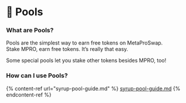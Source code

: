 # 🍯 Pools

### **What are Pools?**

Pools are the simplest way to earn free tokens on MetaProSwap.\
Stake MPRO, earn free tokens. It’s really that easy.

Some special pools let you stake other tokens besides MPRO, too!

### **How can I use Pools?**

{% content-ref url="syrup-pool-guide.md" %}
[syrup-pool-guide.md](syrup-pool-guide.md)
{% endcontent-ref %}

### &#x20;<a href="#docs-internal-guid-c4c16237-7fff-3c33-3a56-18ccd8853f86" id="docs-internal-guid-c4c16237-7fff-3c33-3a56-18ccd8853f86"></a>
